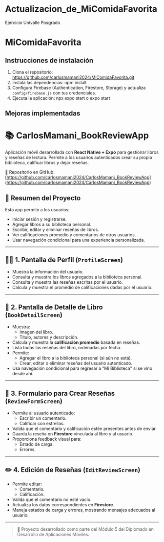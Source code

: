 # Actualizacion_de_MiComidaFavorita
Ejercicio Univalle Posgrado

# MiComidaFavorita
## Instrucciones de instalación

1. Clona el repositorio: https://github.com/carlosmamani2024/MiComidaFavorita.git
2. Instala las dependencias: npm install
3. Configura Firebase (Authentication, Firestore, Storage) y actualiza `config/firebase.js` con tus credenciales.
4. Ejecuta la aplicación: npx expo start o expo start


## Mejoras implementadas

# 📚 CarlosMamani_BookReviewApp

Aplicación móvil desarrollada con **React Native + Expo** para gestionar libros y reseñas de lectura. Permite a los usuarios autenticados crear su propia biblioteca, calificar libros y dejar reseñas.

🔗 Repositorio en GitHub:  
[https://github.com/carlosmamani2024/CarlosMamani_BookReviewApp] (https://github.com/carlosmamani2024/CarlosMamani_BookReviewApp)


## 🧾 Resumen del Proyecto

Esta app permite a los usuarios:

- Iniciar sesión y registrarse.
- Agregar libros a su biblioteca personal.
- Escribir, editar y eliminar reseñas de libros.
- Ver calificaciones promedio y comentarios de otros usuarios.
- Usar navegación condicional para una experiencia personalizada.

---

## 🧍‍♂️ 1. Pantalla de Perfil (`ProfileScreen`)

- Muestra la información del usuario.
- Consulta y muestra los libros agregados a la biblioteca personal.
- Consulta y muestra las reseñas escritas por el usuario.
- Calcula y muestra el promedio de calificaciones dadas por el usuario.

---

## 📖 2. Pantalla de Detalle de Libro (`BookDetailScreen`)

- Muestra:
  - Imagen del libro.
  - Título, autores y descripción.
- Calcula y muestra la **calificación promedio** basada en reseñas.
- Lista todas las reseñas del libro, ordenadas por fecha.
- Permite:
  - Agregar el libro a la biblioteca personal (si aún no está).
  - Crear, editar o eliminar reseñas del usuario autenticado.
- Usa navegación condicional para regresar a "Mi Biblioteca" si se vino desde ahí.

---

## 📝 3. Formulario para Crear Reseñas (`ReviewFormScreen`)

- Permite al usuario autenticado:
  - Escribir un comentario.
  - Calificar con estrellas.
- Valida que el comentario y calificación estén presentes antes de enviar.
- Guarda la reseña en **Firestore** vinculada al libro y al usuario.
- Proporciona feedback visual para:
  - Estado de carga.
  - Errores.

---

## ✏️ 4. Edición de Reseñas (`EditReviewScreen`)

- Permite editar:
  - Comentario.
  - Calificación.
- Valida que el comentario no esté vacío.
- Actualiza los datos correspondientes en **Firestore**.
- Maneja estados de carga y errores, mostrando mensajes adecuados al usuario.

---

> 🔧 Proyecto desarrollado como parte del Módulo 5 del Diplomado en Desarrollo de Aplicaciones Móviles.
